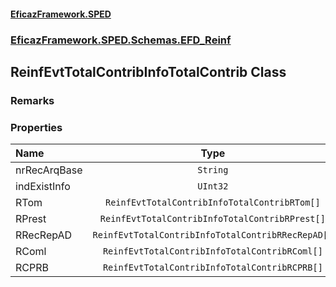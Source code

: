 #### [EficazFramework.SPED](EficazFrameworkSPED.md 'EficazFramework SPED')
### [EficazFramework.SPED.Schemas.EFD_Reinf](EficazFramework.SPED.Schemas.EFD_Reinf.md 'EficazFramework.SPED.Schemas.EFD_Reinf')

## ReinfEvtTotalContribInfoTotalContrib Class

### Remarks
### Properties

| Name | Type | |
| :--- | :---: | :--- |
| nrRecArqBase | `String` |  |
| indExistInfo | `UInt32` |  |
| RTom | `ReinfEvtTotalContribInfoTotalContribRTom[]` |  |
| RPrest | `ReinfEvtTotalContribInfoTotalContribRPrest[]` |  |
| RRecRepAD | `ReinfEvtTotalContribInfoTotalContribRRecRepAD[]` |  |
| RComl | `ReinfEvtTotalContribInfoTotalContribRComl[]` |  |
| RCPRB | `ReinfEvtTotalContribInfoTotalContribRCPRB[]` |  |
